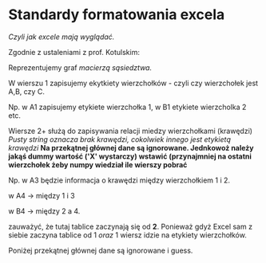 # Standardy formatowania excela

*Czyli jak excele mają wyglądać.*

Zgodnie z ustaleniami z prof. Kotulskim:

Reprezentujemy graf *macierzą sąsiedztwa.*

W wierszu 1 zapisujemy ekytkiety wierzchołków - czyli czy wierzchołek jest A,B, czy C.

Np. w A1 zapisujemy etykiete wierzchołka 1, w B1 etykiete wierzcholka 2 etc.

Wiersze 2+ służą do zapisywania relacji miedzy wierzchołkami (krawędzi)
*Pusty string oznacza brak krawędzi, cokolwiek innego jest etykietą krawędzi*
**Na przekątnej głównej dane są ignorowane. Jednkowoż należy jakąś dummy wartość ('X' wystarczy) wstawić (przynajmniej na ostatni wierzchołek żeby numpy wiedział ile wierszy pobrać**

Np. w A3 będzie informacja o krawędzi między wierzchołkiem 1 i 2.

w A4 -> między 1 i 3

w B4 -> między 2 a 4.

zauważyć, że tutaj tablice zaczynają się od **2**. Ponieważ gdyż Excel sam z siebie zaczyna tablice od 1 *oraz* 1 wiersz idzie na etykiety wierzchołków.

Poniżej przekątnej głównej dane są ignorowane i guess.
